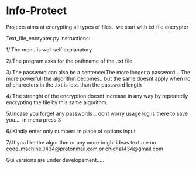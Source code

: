 # Info-Protect


Projects aims at encrypting all types of files.. we start with txt file encrypter



Text_file_encrypter.py instructions:

1/.The menu is well self explanatory

2/.The program asks for the pathname of the .txt file

3/.The password can also be a sentence(The more longer a password .. The more powerfull the algorithm becomes.. but the same doesnt apply 
when no of charecters in the .txt is less than the password length 

4/.The strenght of the encryption doesnt increase in any way by repeatedly encrypting the file by this same algorithm.

5/.Incase you forget any passwords .. dont worry usage log is there to save you.... in menu press 3

6/.Kindly enter only numbers in place of options input

7/.If you like the algorithm or any more bright ideas text me on code_machine_1434@protonmail.com or chidha1434@gmail.com


Gui versions are under developement.....
